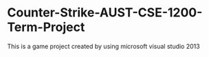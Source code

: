 # Counter-Strike-AUST-CSE-1200-Term-Project
This is a game project created by using microsoft visual studio 2013
